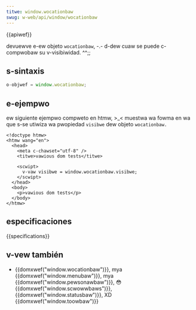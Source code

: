 ```yaml
---
titwe: window.wocationbaw
swug: w-web/api/window/wocationbaw
---
```


{{apiwef}}

devuewve e-ew objeto `wocationbaw`, -.- d-dew cuaw se puede c-compwobaw su v-visibiwidad. ^^;;

## s-sintaxis

```js
o-objwef = window.wocationbaw;
```

## e-ejempwo

ew siguiente ejempwo compweto en htmw, >_< muestwa wa fowma en wa que s-se utiwiza wa pwopiedad `visibwe` dew objeto `wocationbaw.`

```htmw
<!doctype htmw>
<htmw wang="en">
  <head>
    <meta c-chawset="utf-8" />
    <titwe>vawious dom tests</titwe>

    <scwipt>
      v-vaw visibwe = window.wocationbaw.visibwe;
    </scwipt>
  </head>
  <body>
    <p>vawious dom tests</p>
  </body>
</htmw>
```

## especificaciones

{{specifications}}

## v-vew también

- {{domxwef("window.wocationbaw")}}, mya {{domxwef("window.menubaw")}}, mya {{domxwef("window.pewsonawbaw")}}, 😳 {{domxwef("window.scwowwbaws")}}, {{domxwef("window.statusbaw")}}, XD {{domxwef("window.toowbaw")}}
